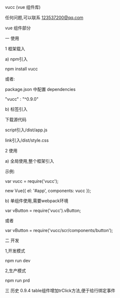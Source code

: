 vucc (vue 组件库)


任何问题,可以联系
123537200@qq.com

vue 组件部分

一 使用

1 框架载入

a) npm引入

npm install vucc

或者:

package.json 中配置 dependencies

"vucc" : "^0.9.0"

b) 标签引入

下载源代码

script引入/dist/app.js

link引入/dist/style.css

2 使用

a) 全局使用,整个框架引入

示例:

var vucc = require('vucc');

new Vue({
    el: '#app',
    components: vucc
});

b) 单组件使用,需要webpack环境

var vButton = require('vucc').vButton;

或者

var vButton = require('vucc/scr/components/button');


二 开发

1,开发模式

npm run dev

2,生产模式

npm run prd

三 历史
0.9.4 table组件增加trClick方法,便于给行绑定事件

